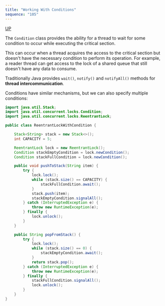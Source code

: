 ```yaml
---
title: "Working With Conditions"
sequence: "105"
---
```


[UP](/java-concurrency.html)


The `Condition` class provides the ability for a thread to wait for some condition to occur
while executing the critical section.

This can occur when a thread acquires the access to the critical section
but doesn't have the necessary condition to perform its operation.
For example, a reader thread can get access to the lock of a shared queue
that still doesn't have any data to consume.

Traditionally Java provides `wait()`, `notify()` and `notifyAll()` methods for **thread intercommunication**.

Conditions have similar mechanisms, but we can also specify multiple conditions:

```java
import java.util.Stack;
import java.util.concurrent.locks.Condition;
import java.util.concurrent.locks.ReentrantLock;

public class ReentrantLockWithCondition {

    Stack<String> stack = new Stack<>();
    int CAPACITY = 5;

    ReentrantLock lock = new ReentrantLock();
    Condition stackEmptyCondition = lock.newCondition();
    Condition stackFullCondition = lock.newCondition();

    public void pushToStack(String item) {
        try {
            lock.lock();
            while (stack.size() == CAPACITY) {
                stackFullCondition.await();
            }
            stack.push(item);
            stackEmptyCondition.signalAll();
        } catch (InterruptedException e) {
            throw new RuntimeException(e);
        } finally {
            lock.unlock();
        }
    }

    public String popFromStack() {
        try {
            lock.lock();
            while (stack.size() == 0) {
                stackEmptyCondition.await();
            }
            return stack.pop();
        } catch (InterruptedException e) {
            throw new RuntimeException(e);
        } finally {
            stackFullCondition.signalAll();
            lock.unlock();
        }
    }
}
```
